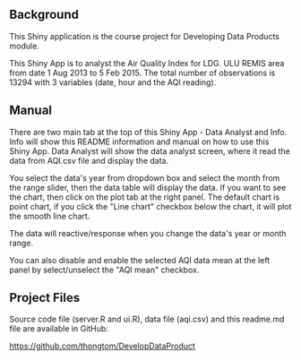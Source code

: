 
Background
----------
This Shiny application is the course project for Developing Data Products module.

This Shiny App is to analyst the Air Quality Index for LDG. ULU REMIS area from date 1 Aug 2013 to 5 Feb 2015. The total number of observations is 13294 with 3 variables (date, hour and the AQI reading).

Manual
------
There are two main tab at the top of this Shiny App - Data Analyst and Info. Info will show this README information and manual on how to use this Shiny App. Data Analyst will show the data analyst screen, where it read the data from AQI.csv file and display the data.

You select the data's year from dropdown box and select the month from the range slider, then the data table will display the data. If you want to see the chart, then click on the plot tab at the right panel. The default chart is point chart, if you click the "Line chart" checkbox below the chart, it will plot the smooth line chart.

The data will reactive/response when you change the data's year or month range. 

You can also disable and enable the selected AQI data mean at the left panel by select/unselect the "AQI mean" checkbox.

Project Files
-------------
Source code file (server.R and ui.R), data file (aqi.csv) and this readme.md file are available in GitHub:

https://github.com/thongtom/DevelopDataProduct


